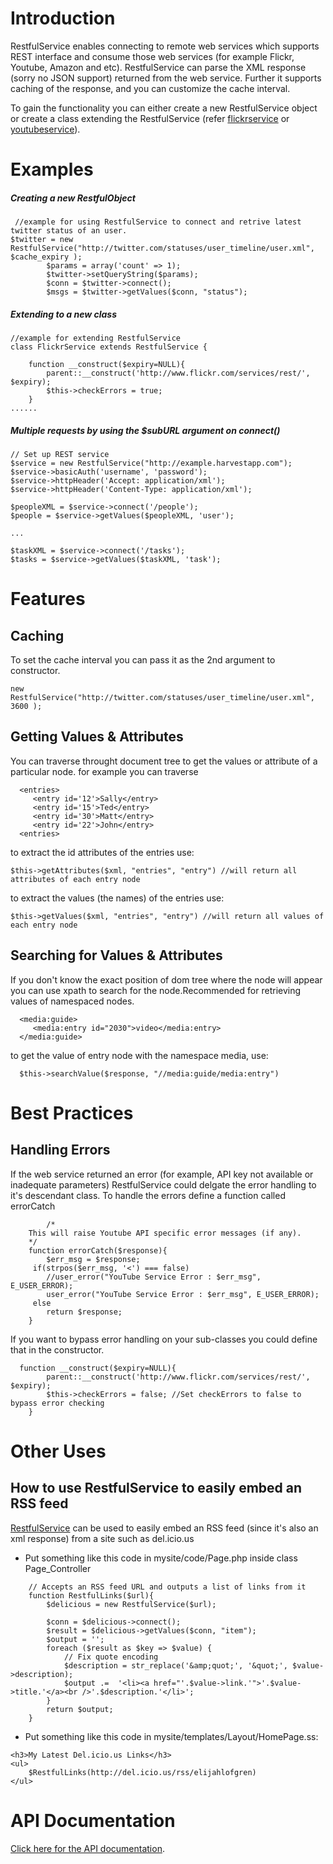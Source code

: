 # Introduction
RestfulService enables connecting to remote web services which supports REST interface and consume those web services (for example Flickr, Youtube, Amazon and etc). RestfulService can parse the XML response (sorry no JSON support) returned from the web service. Further it supports caching of the response, and you can customize the cache interval. 

To gain the functionality you can either create a new RestfulService object or create a class extending the RestfulService (refer [flickrservice](flickrservice) or [youtubeservice](youtubeservice)).



# Examples
##### Creating a new RestfulObject
~~~ {php}
 //example for using RestfulService to connect and retrive latest twitter status of an user.
$twitter = new RestfulService("http://twitter.com/statuses/user_timeline/user.xml", $cache_expiry );
		$params = array('count' => 1);
		$twitter->setQueryString($params);
		$conn = $twitter->connect();
		$msgs = $twitter->getValues($conn, "status");
~~~

##### Extending to a new class
~~~ {php}
//example for extending RestfulService
class FlickrService extends RestfulService {
	
	function __construct($expiry=NULL){
		parent::__construct('http://www.flickr.com/services/rest/', $expiry);
		$this->checkErrors = true;
	}
......
~~~

##### Multiple requests by using the $subURL argument on connect()
~~~ {php}
// Set up REST service
$service = new RestfulService("http://example.harvestapp.com");
$service->basicAuth('username', 'password');
$service->httpHeader('Accept: application/xml');
$service->httpHeader('Content-Type: application/xml');

$peopleXML = $service->connect('/people');
$people = $service->getValues($peopleXML, 'user');

...

$taskXML = $service->connect('/tasks');
$tasks = $service->getValues($taskXML, 'task');
~~~


# Features

## Caching 
To set the cache interval you can pass it as the 2nd argument to constructor.
~~~ {php}
new RestfulService("http://twitter.com/statuses/user_timeline/user.xml", 3600 );
~~~

## Getting Values & Attributes
You can traverse throught document tree to get the values or attribute of a particular node.
for example you can traverse 
~~~ {xml}
  <entries>
     <entry id='12'>Sally</entry>
     <entry id='15'>Ted</entry>
     <entry id='30'>Matt</entry>
     <entry id='22'>John</entry>
  <entries>
~~~
to extract the id attributes of the entries use:
~~~ {php}
$this->getAttributes($xml, "entries", "entry") //will return all attributes of each entry node
~~~

to extract the values (the names) of the entries use: 
~~~ {php}
$this->getValues($xml, "entries", "entry") //will return all values of each entry node
~~~

## Searching for Values & Attributes
If you don't know the exact position of dom tree where the node will appear you can use xpath to search for the node.Recommended for retrieving values of namespaced nodes.
~~~ {xml}
  <media:guide>
     <media:entry id="2030">video</media:entry>
  </media:guide>
~~~
to get the value of entry node with the namespace media, use:
~~~ {php}
  $this->searchValue($response, "//media:guide/media:entry")
~~~


# Best Practices


## Handling Errors
If the web service returned an error (for example, API key not available or inadequate parameters) RestfulService could delgate the error handling to it's descendant class. To handle the errors define a function called errorCatch
~~~ {php}
        /*
	This will raise Youtube API specific error messages (if any).
	*/
	function errorCatch($response){
		$err_msg = $response;
	 if(strpos($err_msg, '<') === false)
		//user_error("YouTube Service Error : $err_msg", E_USER_ERROR);
	 	user_error("YouTube Service Error : $err_msg", E_USER_ERROR);
	 else
	 	return $response;
	}
~~~


If you want to bypass error handling on your sub-classes you could define that in the constructor.
~~~ {php}
  function __construct($expiry=NULL){
		parent::__construct('http://www.flickr.com/services/rest/', $expiry);
		$this->checkErrors = false; //Set checkErrors to false to bypass error checking
	}
~~~

# Other Uses
## How to use RestfulService to easily embed an RSS feed
[RestfulService](RestfulService) can be used to easily embed an RSS feed (since it's also an xml response) from a site such as del.icio.us
*  Put something like this code in mysite/code/Page.php inside class Page_Controller
~~~ {php}
	// Accepts an RSS feed URL and outputs a list of links from it
	function RestfulLinks($url){
		$delicious = new RestfulService($url);
		
		$conn = $delicious->connect();
		$result = $delicious->getValues($conn, "item");
		$output = '';
		foreach ($result as $key => $value) {
			// Fix quote encoding
			$description = str_replace('&amp;quot;', '&quot;', $value->description);
			$output .=  '<li><a href="'.$value->link.'">'.$value->title.'</a><br />'.$description.'</li>';
		}
		return $output;
	}
~~~
*  Put something like this code in mysite/templates/Layout/HomePage.ss:
~~~ {html}
<h3>My Latest Del.icio.us Links</h3>
<ul>
	$RestfulLinks(http://del.icio.us/rss/elijahlofgren) 
</ul>
~~~

# API Documentation
[Click here for the API documentation](http://api.silverstripe.org/trunk/sapphire/core/RestfulService.html).
